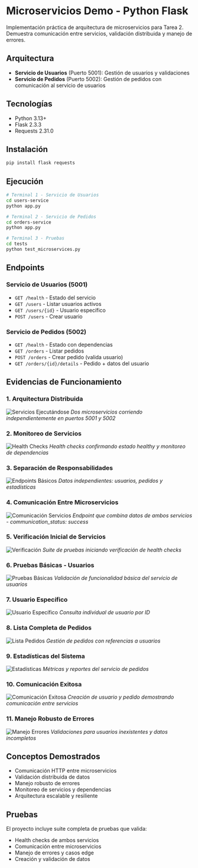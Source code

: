 # Microservicios Demo - Python Flask

Implementación práctica de arquitectura de microservicios para Tarea 2. Demuestra comunicación entre servicios, validación distribuida y manejo de errores.

## Arquitectura

- **Servicio de Usuarios** (Puerto 5001): Gestión de usuarios y validaciones
- **Servicio de Pedidos** (Puerto 5002): Gestión de pedidos con comunicación al servicio de usuarios

## Tecnologías

- Python 3.13+
- Flask 2.3.3
- Requests 2.31.0

## Instalación

```bash
pip install flask requests
```

## Ejecución

```bash
# Terminal 1 - Servicio de Usuarios
cd users-service
python app.py

# Terminal 2 - Servicio de Pedidos
cd orders-service
python app.py

# Terminal 3 - Pruebas
cd tests
python test_microservices.py
```

## Endpoints

### Servicio de Usuarios (5001)
- `GET /health` - Estado del servicio
- `GET /users` - Listar usuarios activos
- `GET /users/{id}` - Usuario específico
- `POST /users` - Crear usuario

### Servicio de Pedidos (5002)
- `GET /health` - Estado con dependencias
- `GET /orders` - Listar pedidos
- `POST /orders` - Crear pedido (valida usuario)
- `GET /orders/{id}/details` - Pedido + datos del usuario

## Evidencias de Funcionamiento

### 1. Arquitectura Distribuida
![Servicios Ejecutándose](images/01-servicios-ejecutandose.png)
*Dos microservicios corriendo independientemente en puertos 5001 y 5002*

### 2. Monitoreo de Servicios
![Health Checks](images/02-health-checks.png)
*Health checks confirmando estado healthy y monitoreo de dependencias*

### 3. Separación de Responsabilidades
![Endpoints Básicos](images/03-endpoints-basicos.png)
*Datos independientes: usuarios, pedidos y estadísticas*

### 4. Comunicación Entre Microservicios
![Comunicación Servicios](images/04-comunicacion-servicios.png)
*Endpoint que combina datos de ambos servicios - communication_status: success*

### 5. Verificación Inicial de Servicios
![Verificación](images/05-verificacion-servicios.png)
*Suite de pruebas iniciando verificación de health checks*

### 6. Pruebas Básicas - Usuarios
![Pruebas Básicas](images/06-pruebas-basicas.png)
*Validación de funcionalidad básica del servicio de usuarios*

### 7. Usuario Específico
![Usuario Específico](images/07-usuario-especifico.png)
*Consulta individual de usuario por ID*

### 8. Lista Completa de Pedidos
![Lista Pedidos](images/08-lista-pedidos.png)
*Gestión de pedidos con referencias a usuarios*

### 9. Estadísticas del Sistema
![Estadísticas](images/09-estadisticas.png)
*Métricas y reportes del servicio de pedidos*

### 10. Comunicación Exitosa
![Comunicación Exitosa](images/10-comunicacion-exitosa.png)
*Creación de usuario y pedido demostrando comunicación entre servicios*

### 11. Manejo Robusto de Errores
![Manejo Errores](images/11-manejo-errores.png)
*Validaciones para usuarios inexistentes y datos incompletos*

## Conceptos Demostrados

- Comunicación HTTP entre microservicios
- Validación distribuida de datos
- Manejo robusto de errores
- Monitoreo de servicios y dependencias
- Arquitectura escalable y resiliente

## Pruebas

El proyecto incluye suite completa de pruebas que valida:
- Health checks de ambos servicios
- Comunicación entre microservicios
- Manejo de errores y casos edge
- Creación y validación de datos